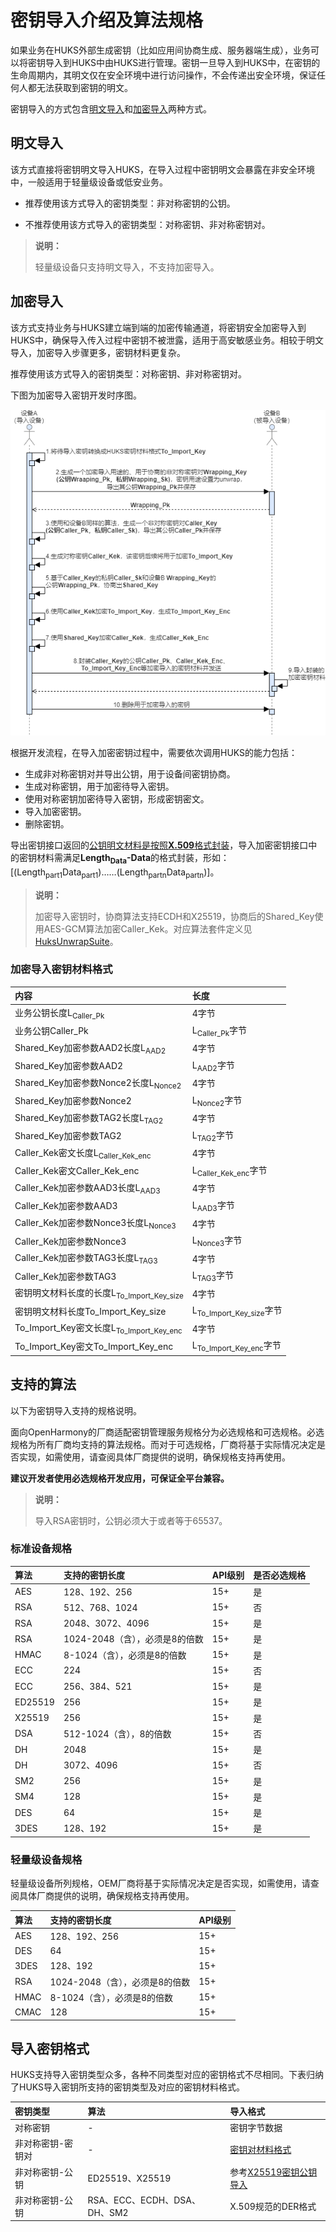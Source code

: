 # 密钥导入介绍及算法规格

如果业务在HUKS外部生成密钥（比如应用间协商生成、服务器端生成），业务可以将密钥导入到HUKS中由HUKS进行管理。密钥一旦导入到HUKS中，在密钥的生命周期内，其明文仅在安全环境中进行访问操作，不会传递出安全环境，保证任何人都无法获取到密钥的明文。

密钥导入的方式包含[明文导入](#明文导入)和[加密导入](#加密导入)两种方式。

## 明文导入

该方式直接将密钥明文导入HUKS，在导入过程中密钥明文会暴露在非安全环境中，一般适用于轻量级设备或低安业务。

- 推荐使用该方式导入的密钥类型：非对称密钥的公钥。

- 不推荐使用该方式导入的密钥类型：对称密钥、非对称密钥对。

> **说明：**
>
> 轻量级设备只支持明文导入，不支持加密导入。

## 加密导入

该方式支持业务与HUKS建立端到端的加密传输通道，将密钥安全加密导入到HUKS中，确保导入传入过程中密钥不被泄露，适用于高安敏感业务。相较于明文导入，加密导入步骤更多，密钥材料更复杂。

推荐使用该方式导入的密钥类型：对称密钥、非对称密钥对。

下图为加密导入密钥开发时序图。

![加密导入密钥开发顺序图](./figures/加密导入密钥开发顺序图.png)

根据开发流程，在导入加密密钥过程中，需要依次调用HUKS的能力包括：

- 生成非对称密钥对并导出公钥，用于设备间密钥协商。
- 生成对称密钥，用于加密待导入密钥。
- 使用对称密钥加密待导入密钥，形成密钥密文。
- 导入加密密钥。
- 删除密钥。

导出密钥接口返回的[公钥明文材料是按照**X.509**格式封装](./cj-huks-concepts.md#公钥材料格式)，导入加密密钥接口中的密钥材料需满足**Length<sub>Data</sub>-Data**的格式封装，形如：[(Length<sub>part1</sub>Data<sub>part1</sub>)……(Length<sub>partn</sub>Data<sub>partn</sub>)]。

> **说明：**
>
> 加密导入密钥时，协商算法支持ECDH和X25519，协商后的Shared_Key使用AES-GCM算法加密Caller_Kek。对应算法套件定义见[HuksUnwrapSuite](../../../../reference/source_zh_cn/UniversalKeystoreKit/cj-apis-security_huks.md#class-huksunwrapsuite)。

### 加密导入密钥材料格式

| 内容 | 长度 |
| :-------- | :-------- |
| 业务公钥长度L<sub>Caller_Pk</sub> | 4字节 |
| 业务公钥Caller_Pk | L<sub>Caller_Pk</sub>字节 |
| Shared_Key加密参数AAD2长度L<sub>AAD2</sub> | 4字节 |
| Shared_Key加密参数AAD2 | L<sub>AAD2</sub>字节 |
| Shared_Key加密参数Nonce2长度L<sub>Nonce2</sub> | 4字节 |
| Shared_Key加密参数Nonce2 | L<sub>Nonce2</sub>字节 |
| Shared_Key加密参数TAG2长度L<sub>TAG2</sub> | 4字节 |
| Shared_Key加密参数TAG2 | L<sub>TAG2</sub>字节 |
| Caller_Kek密文长度L<sub>Caller_Kek_enc</sub> | 4字节 |
| Caller_Kek密文Caller_Kek_enc | L<sub>Caller_Kek_enc</sub>字节 |
| Caller_Kek加密参数AAD3长度L<sub>AAD3</sub> | 4字节 |
| Caller_Kek加密参数AAD3 | L<sub>AAD3</sub>字节 |
| Caller_Kek加密参数Nonce3长度L<sub>Nonce3</sub> | 4字节 |
| Caller_Kek加密参数Nonce3 | L<sub>Nonce3</sub>字节 |
| Caller_Kek加密参数TAG3长度L<sub>TAG3</sub> | 4字节 |
| Caller_Kek加密参数TAG3 | L<sub>TAG3</sub>字节 |
| 密钥明文材料长度的长度L<sub>To_Import_Key_size</sub> | 4字节 |
| 密钥明文材料长度To_Import_Key_size | L<sub>To_Import_Key_size</sub>字节 |
| To_Import_Key密文长度L<sub>To_Import_Key_enc</sub> | 4字节 |
| To_Import_Key密文To_Import_Key_enc | L<sub>To_Import_Key_enc</sub>字节 |

## 支持的算法

以下为密钥导入支持的规格说明。

<!--Del-->
面向OpenHarmony的厂商适配密钥管理服务规格分为必选规格和可选规格。必选规格为所有厂商均支持的算法规格。而对于可选规格，厂商将基于实际情况决定是否实现，如需使用，请查阅具体厂商提供的说明，确保规格支持再使用。

**建议开发者使用必选规格开发应用，可保证全平台兼容。**
<!--DelEnd-->

> **说明：**
>
> 导入RSA密钥时，公钥必须大于或者等于65537。

### 标准设备规格

| 算法 | 支持的密钥长度 | API级别 | <!--DelCol4-->是否必选规格 |
| :-------- | :-------- | :-------- | :-------- |
| AES | 128、192、256 | 15+ | 是 |
| <!--DelRow-->RSA | 512、768、1024 | 15+ | 否 |
| RSA | 2048、3072、4096 | 15+ | 是 |
| RSA | 1024-2048（含），必须是8的倍数 | 15+ | 是 |
| HMAC | 8-1024（含），必须是8的倍数 | 15+ | 是 |
| <!--DelRow-->ECC | 224 | 15+ | 否 |
| ECC | 256、384、521 | 15+ | 是 |
| ED25519 | 256 | 15+ | 是 |
| X25519 | 256 | 15+ | 是 |
| <!--DelRow-->DSA | 512-1024（含），8的倍数 | 15+ | 否 |
| DH | 2048 | 15+ | 是 |
| <!--DelRow-->DH | 3072、4096 | 15+ | 否 |
| SM2 | 256 | 15+ | 是 |
| SM4 | 128 | 15+ | 是 |
| DES | 64 | 15+ | 是 |
| 3DES | 128、192 | 15+ | 是 |

### 轻量级设备规格

<!--Del-->
轻量级设备所列规格，OEM厂商将基于实际情况决定是否实现，如需使用，请查阅具体厂商提供的说明，确保规格支持再使用。
<!--DelEnd-->

| 算法 | 支持的密钥长度 | API级别 |
| :-------- | :-------- | :-------- |
| AES | 128、192、256 | 15+ |
| DES | 64 | 15+ |
| 3DES | 128、192 | 15+ |
| RSA |  1024-2048（含），必须是8的倍数 | 15+ |
| HMAC | 8-1024（含），必须是8的倍数 | 15+ |
| CMAC | 128 | 15+ |

## 导入密钥格式

HUKS支持导入密钥类型众多，各种不同类型对应的密钥格式不尽相同。下表归纳了HUKS导入密钥所支持的密钥类型及对应的密钥材料格式。

| 密钥类型 | 算法 | 导入格式 |
| :-------- | :-------- | :-------- |
| 对称密钥 | - | 密钥字节数据 |
| 非对称密钥-密钥对| - | [密钥对材料格式](./cj-huks-concepts.md#密钥对材料格式) |
| 非对称密钥-公钥 | ED25519、X25519 | 参考[X25519密钥公钥导入](./cj-huks-import-key-in-plaintext.md#导入X25519密钥公钥)|
| 非对称密钥-公钥 | RSA、ECC、ECDH、DSA、DH、SM2 | X.509规范的DER格式 |
